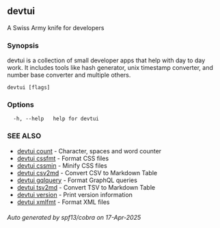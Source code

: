## devtui

A Swiss Army knife for developers

### Synopsis

devtui is a collection of small developer apps that help with day to day work.
	It includes tools like hash generator, unix timestamp converter, and number base converter and multiple others.

```
devtui [flags]
```

### Options

```
  -h, --help   help for devtui
```

### SEE ALSO

* [devtui count](devtui_count.md)	 - Character, spaces and word counter
* [devtui cssfmt](devtui_cssfmt.md)	 - Format CSS files
* [devtui cssmin](devtui_cssmin.md)	 - Minify CSS files
* [devtui csv2md](devtui_csv2md.md)	 - Convert CSV to Markdown Table
* [devtui gqlquery](devtui_gqlquery.md)	 - Format GraphQL queries
* [devtui tsv2md](devtui_tsv2md.md)	 - Convert TSV to Markdown Table
* [devtui version](devtui_version.md)	 - Print version information
* [devtui xmlfmt](devtui_xmlfmt.md)	 - Format XML files

###### Auto generated by spf13/cobra on 17-Apr-2025
